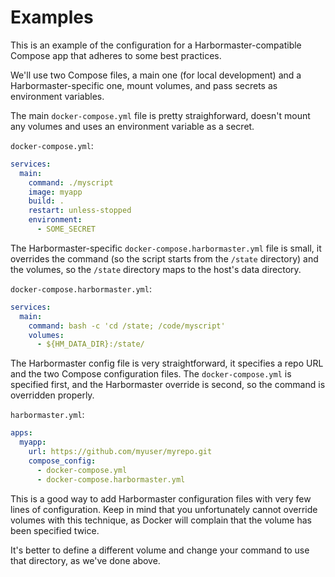 # Examples

This is an example of the configuration for a Harbormaster-compatible Compose
app that adheres to some best practices.

We'll use two Compose files, a main one (for local development) and
a Harbormaster-specific one, mount volumes, and pass secrets as environment variables.

The main `docker-compose.yml` file is pretty straighforward, doesn't mount any volumes
and uses an environment variable as a secret.

`docker-compose.yml`:

```yaml
services:
  main:
    command: ./myscript
    image: myapp
    build: .
    restart: unless-stopped
    environment:
      - SOME_SECRET
```

The Harbormaster-specific `docker-compose.harbormaster.yml` file is small, it overrides
the command (so the script starts from the `/state` directory) and the volumes, so the
`/state` directory maps to the host's data directory.

`docker-compose.harbormaster.yml`:

```yaml
services:
  main:
    command: bash -c 'cd /state; /code/myscript'
    volumes:
      - ${HM_DATA_DIR}:/state/
```

The Harbormaster config file is very straightforward, it specifies a repo URL
and the two Compose configuration files. The `docker-compose.yml` is specified
first, and the Harbormaster override is second, so the command is overridden
properly.

`harbormaster.yml`:

```yaml
apps:
  myapp:
    url: https://github.com/myuser/myrepo.git
    compose_config:
      - docker-compose.yml
      - docker-compose.harbormaster.yml
```

This is a good way to add Harbormaster configuration files with very few lines of
configuration. Keep in mind that you unfortunately cannot override volumes with this
technique, as Docker will complain that the volume has been specified twice.

It's better to define a different volume and change your command to use that directory,
as we've done above.
